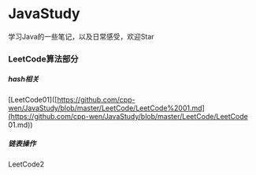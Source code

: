 # JavaStudy
学习Java的一些笔记，以及日常感受，欢迎Star



### LeetCode算法部分

##### hash相关

[LeetCode01]([https://github.com/cpp-wen/JavaStudy/blob/master/LeetCode/LeetCode%2001.md](https://github.com/cpp-wen/JavaStudy/blob/master/LeetCode/LeetCode 01.md))

##### 链表操作

LeetCode2

